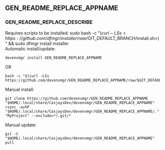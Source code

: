 ## GEN_README_REPLACE_APPNAME
  
### GEN_README_REPLACE_DESCRIBE  

Requires scripts to be installed: sudo bash -c "$(curl -LSs <https://github.com/dfmgr/installer/raw/$GIT_DEFAULT_BRANCH/install.sh>)" && sudo dfmgr install installer  
  Automatic install/update:  

```shell
devenvmgr install GEN_README_REPLACE_APPNAME
```

OR  

```shell
bash -c "$(curl -LSs https://github.com/devenvmgr/GEN_README_REPLACE_APPNAME/raw/$GIT_DEFAULT_BRANCH/install.sh)"
```
  
Manual install:  

```shell
git clone https://github.com/devenvmgr/GEN_README_REPLACE_APPNAME "$HOME/.local/share/CasjaysDev/devenvmgr/GEN_README_REPLACE_APPNAME"
rsync -avhP "$HOME/.local/share/CasjaysDev/devenvmgr/GEN_README_REPLACE_APPNAME/." "MyProject" --exclude=*/.git/*
```
  
Manual update:  

```shell
git -C "$HOME/.local/share/CasjaysDev/devenvmgr/GEN_README_REPLACE_APPNAME" pull
```
